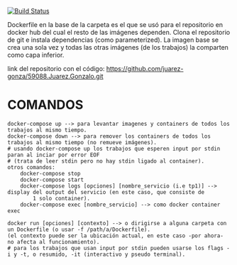 [![Build Status](https://travis-ci.org/juarez-gonza/2020.01.svg?branch=master)](https://travis-ci.org/juarez-gonza/2020.01)

Dockerfile en la base de la carpeta es el que se usó para el repositorio en docker hub del cual el
resto de las imágenes dependen. Clona el repositorio de git e instala dependencias (como parameterized).
La imagen base se crea una sola vez y todas las otras imágenes (de los trabajos) la comparten como capa inferior.

link del repositorio con el código:
    https://github.com/juarez-gonza/59088.Juarez.Gonzalo.git

# COMANDOS
    docker-compose up --> para levantar imagenes y containers de todos los trabajos al mismo tiempo.
    docker-compose down --> para remover los containers de todos los trabajos al mismo tiempo (no remueve imágenes).
    # usando docker-compose up los trabajos que esperen input por stdin paran al inciar por error EOF
    # (trata de leer stdin pero no hay stdin ligado al container).
    otros comandos:
        docker-compose stop
        docker-compose start
        docker-compose logs [opciones] [nombre_servicio (i.e tp1)] --> display del output del servicio (en este caso, que consiste de
            1 solo container).
        docker-compose exec [nombre_servicio] --> como docker container exec

    docker run [opciones] [contexto] --> o dirigirse a alguna carpeta con un Dockerfile (o usar -f /path/a/Dockerfile).
    (el contexto puede ser la ubicación actual, en este caso -por ahora- no afecta al funcionamiento).
    # para los trabajos que usan input por stdin pueden usarse los flags -i y -t, o resumido, -it (interactivo y pseudo terminal).

